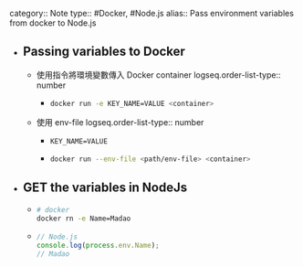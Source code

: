 category:: Note
type:: #Docker, #Node.js
alias:: Pass environment variables from docker to Node.js

- ## Passing variables to Docker
	- 使用指令將環境變數傳入 Docker container
	  logseq.order-list-type:: number
		- ```bash
		  docker run -e KEY_NAME=VALUE <container>
		  ```
	- 使用 env-file
	  logseq.order-list-type:: number
		- ```plain
		  KEY_NAME=VALUE
		  ```
		- ```bash
		  docker run --env-file <path/env-file> <container>
		  ```
- ## GET the variables in NodeJs
	- ```bash
	  # docker
	  docker rn -e Name=Madao
	  ```
	- ```js
	  // Node.js
	  console.log(process.env.Name);
	  // Madao
	  ```